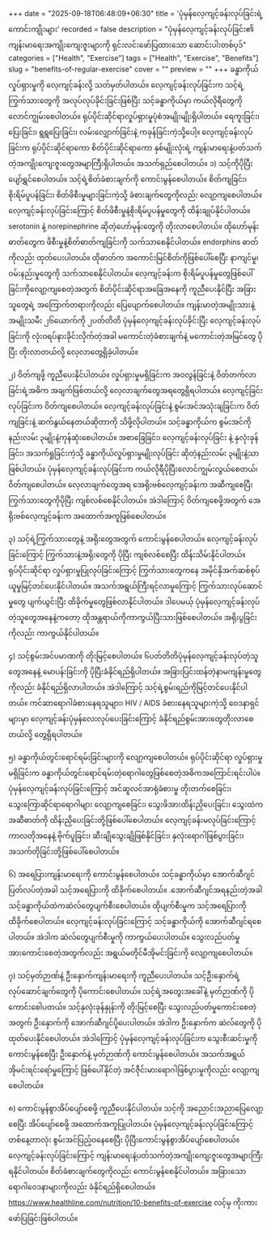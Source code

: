 +++
date = "2025-09-18T06:48:09+06:30"
title = 'ပုံမှန်လေ့ကျင့်ခန်းလုပ်ခြင်းရဲ့ ကောင်းကျိုးများ'
recorded = false
description = "ပုံမှန်လေ့ကျင့်ခန်းလုပ်ခြင်း၏ ကျန်းမာရေးအကျိုးကျေးဇူးများကို ရှင်းလင်းဖော်ပြထားသော ဆောင်းပါးတစ်ပုဒ်"
categories = ["Health", "Exercise"]
tags = ["Health", "Exercise", "Benefits"]
slug = "benefits-of-regular-exercise"
cover = ""
preview = ""
+++
ခန္ဓာကိုယ်လှုပ်ရှားမှုကို လေ့ကျင့်ခန်းလို့ သတ်မှတ်ပါတယ်။ လေ့ကျင့်ခန်းလုပ်ခြင်းက သင့်ရဲ့ကြွက်သားတွေကို အလုပ်လုပ်ခိုင်းခြင်းဖြစ်ပြီး သင့်ခန္ဓာကိုယ်မှာ ကယ်လိုရီတွေကို လောင်ကျွမ်းစေပါတယ်။ ရုပ်ပိုင်းဆိုင်ရာလှုပ်ရှားမှုပုံစံအမျိုးမျိုးရှိပါတယ်။ ရေကူးခြင်း၊ ပြေးခြင်း၊ ရွရွပြေးခြင်း၊ လမ်းလျှောက်ခြင်းနဲ့ ကခုန်ခြင်းကဲ့သို့ပေါ့။ လေ့ကျင့်ခန်းလုပ်ခြင်းက ရုပ်ပိုင်းဆိုင်ရာကော စိတ်ပိုင်းဆိုင်ရာကော နှစ်မျိုးလုံးရဲ့ ကျန်းမာရေးနဲ့ပတ်သက်တဲ့အကျိုးကျေးဇူးတွေအမျာကြီးရှိပါတယ်။ အသက်ရှည်စေပါတယ်။
၁) သင့်ကိုပိုပြီး ပျော်ရွှင်စေပါတယ်။
သင့်ရဲ့စိတ်ခံစားချက်ကို ကောင်းမွန်စေပါတယ်။ စိတ်ကျခြင်း၊ စိုးရိမ်ပူပန်ခြင်း၊ စိတ်ဖိစီးမှုများခြင်းကဲ့သို့ ခံစားချက်တွေကိုလည်း လျော့ကျစေပါတယ်။ လေ့ကျင့်ခန်းလုပ်ခြင်းကြောင့် စိတ်ဖိစီးမှုနဲ့စိုးရိမ်ပူပန်မှုတွေကို ထိန်းချုပ်နိုင်ပါတယ်။ serotonin နဲ့ norepinephrine ဆိုတဲ့ဟော်မုန်းတွေကို တိုးလာစေပါတယ်။ ထိုဟော်မုန်းဓာတ်တွေက ဖိစီးမှုနဲ့စိတ်ဓာတ်ကျခြင်းကို သက်သာစေနိုင်ပါတယ်။ endorphins ဓာတ်ကိုလည်း ထုတ်ပေးပါတယ်။ ထိုဓာတ်က အကောင်းမြင်စိတ်ကိုဖြစ်ပေါ်စေပြီး နာကျင်မှု၊ ဝမ်းနည်းမှုတွေကို သက်သာစေနိုင်ပါတယ်။
လေ့ကျင့်ခန်းက စိုးရိမ်ပူပန်မှုတွေဖြစ်ပေါ်ခြင်းကိုလျော့ကျစေတဲ့အတွက် စိတ်ပိုင်းဆိုင်ရာအခြေအနေကို ကူညီပေးနိုင်ပြီး အခြားသူတွေရဲ့ အကြောက်တရားကိုလည်း ပြေပျောက်စေပါတယ်။
ကျန်းမာတဲ့အမျိုးသားနဲ့ အမျိုးသမီး ၂၆ယောက်ကို ၂ပတ်တိတိ ပုံမှန်လေ့ကျင့်ခန်းလုပ်ခိုင်းပြီး လေ့ကျင့်ခန်းလုပ်ခြင်းကို လုံးဝရပ်နားခိုင်းလိုက်တဲ့အခါ မကောင်းတဲ့ခံစားချက်နဲ့ မကောင်းတဲ့အမြင်တွေ ပိုပြီး တိုးလာတယ်လို့ လေ့လာတွေ့ရှိခဲ့ပါတယ်။

၂) ဝိတ်ကျဖို့ ကူညီပေးနိုင်ပါတယ်။
လှုပ်ရှားမှုမရှိခြင်းက အဝလွန်ခြင်းနဲ့ ဝိတ်တက်လာခြင်းရဲ့အဓိက အချက်ဖြစ်တယ်လို့ လေ့လာချက်တွေအရတွေ့ရှိရပါတယ်။ လေ့ကျင့်ခြင်းလုပ်ခြင်းက ဝိတ်ကျစေပါတယ်။ လေ့ကျင့်ခန်းလုပ်ခြင်းနဲ့ စွမ်းအင်အသုံးချခြင်းက ဝိတ်ကျခြင်းနဲ့ ဆက်နွယ်နေတယ်ဆိုတာကို သိဖို့လိုပါတယ်။ သင့်ခန္ဓာကိုယ်က စွမ်းအင်ကို နည်းလမ်း ၃မျိုးနဲ့ကုန်ဆုံးစေပါတယ်။ အစာခြေခြင်း၊ လေ့ကျင့်ခန်းလုပ်ခြင်း နဲ့ နှလုံးခုန်ခြင်း၊ အသက်ရှုခြင်းကဲ့သို့ ခန္ဓာကိုယ်လှုပ်ရှားမှုမျိုးလုပ်ခြင်း ဆိုတဲ့နည်းလမ်း ၃မျိုးနဲ့သာဖြစ်ပါတယ်။
ပုံမှန်လေ့ကျင့်ခန်းလုပ်ခြင်းက ကယ်လိုရီပိုပြီးလောင်ကျွမ်းလွယ်စေတယ်၊ ဝိတ်ကျစေပါတယ်။ လေ့လာချက်တွေအရ အေရိုးဗစ်လေ့ကျင့်ခန်းက အဆီကျစေပြီး ကြွက်သားတွေကိုပိုပြီး ကျစ်လစ်စေနိုင်ပါတယ်။ အဲဒါကြောင့် ဝိတ်ကျစေဖို့အတွက် အေရိုးဗစ်လေ့ကျင့်ခန်းက အထောက်အကူဖြစ်စေပါတယ်။

၃) သင့်ရဲ့ကြွက်သားတွေနဲ့ အရိုးတွေအတွက် ကောင်းမွန်စေပါတယ်။
လေ့ကျင့်ခန်းလုပ်ခြင်းကြောင့် ကြွက်သားနဲ့အရိုးတွေကို ပိုပြီး ကျစ်လစ်စေပြီး ထိန်းသိမ်းနိုင်ပါတယ်။ ရုပ်ပိုင်းဆိုင်ရာ လှုပ်ရှားမှုပြုလုပ်ခြင်းကြောင့် ကြွက်သားတွေကနေ အမိုင်နိုအက်ဆစ်စုပ်ယူမှုမြင့်တင်ပေးနိုင်ပါတယ်။ အသက်အရွယ်ကြီးရင့်လာမှုကြောင့် ကြွက်သားလုပ်ဆောင်မှုတွေ ပျက်ယွင်းပြီး ထိခိုက်မှုတွေဖြစ်လာနိုင်ပါတယ်။ ဒါပေမယ့် ပုံမှန်လေ့ကျင့်ခန်းလုပ်တဲ့သူတွေအနေနဲ့ကတော့ ထိုအန္တရာယ်ကိုကာကွယ်ပြီးသားဖြစ်စေပါတယ်။ အရိုးပွခြင်းကိုလည်း ကာကွယ်နိုင်ပါတယ်။

၄) သင့်စွမ်းအင်ပမာဏကို တိုးမြင့်စေပါတယ်။
၆ပတ်တိတိပုံမှန်လေ့ကျင့်ခန်းလုပ်တဲ့သူတွေအနေနဲ့ မောပန်းခြင်းကို ပိုပြီးခံနိုင်ရည်ရှိပါတယ်။ အခြားပြင်းထန်တဲ့နာမကျန်းမှုတွေကိုလည်း ခံနိုင်ရည်ရှိလာပါတယ်။ အဲဒါကြောင့် သင့်ရဲ့စွမ်းရည်ကိုမြင့်တင်ပေးနိုင်ပါတယ်။ ကင်ဆာရောဂါခံစားနေရသူများ၊ HIV / AIDS ခံစားနေရသူများကဲ့သို့ ဝေဒနာရှင်များမှာ လေ့ကျင့်ခန်းပုံမှန်လေးလုပ်ပေးခြင်းကြောင့် ခံနိုင်ရည်စွမ်းအားတွေတိုးလာစေတယ်လို့ တွေ့ရှိရပါတယ်။

၅) ခန္ဓာကိုယ်တွင်းရောင်ရမ်းခြင်းများကို လျော့ကျစေပါတယ်။
ရုပ်ပိုင်းဆိုင်ရာ လှုပ်ရှားမှုမရှိခြင်းက ခန္ဓာကိုယ်တွင်းရောင်ရမ်းတဲ့ရောဂါတွေဖြစ်စေတဲ့အဓိကအကြောင်းရင်းပါပဲ။ ပုံမှန်လေ့ကျင့်ခန်းလုပ်ခြင်းကြောင့် အင်ဆူလင်အာရုံခံစားမှု တိုးတက်စေခြင်း၊ သွေးကြောဆိုင်ရာရောဂါများ လျော့ကျစေခြင်း၊ သွေးဖိအားထိန်းညှိပေးခြင်း၊ သွေးထဲကအဆီဓာတ်ကို ထိန်းညှိပေးခြင်းတို့ဖြစ်ပေါ်စေပါတယ်။
လေ့ကျင့်ခန်းမလုပ်ခြင်းကြောင့် ကာလတိုအနေနဲ့ ဗိုက်ပူခြင်း၊ ဆီးချိုသွေးချိုဖြစ်နိုင်ခြင်း၊ နှလုံးရောဂါဖြစ်ပွားခြင်း၊ အသက်တိုခြင်းတို့ဖြစ်ပေါ်စေပါတယ်။

၆) အရေပြားကျန်းမာရေးကို ကောင်းမွန်စေပါတယ်။
သင့်ခန္ဓာကိုယ်မှာ အောက်ဆီဂျင်ပြတ်လပ်တဲ့အခါ သင့်အရေပြားကို ထိခိုက်စေပါတယ်။ .အောက်ဆီဂျင်အရနည်းတဲ့အခါ သင့်ခန္ဓာကိုယ်ထဲကဆဲလ်တွေပျက်စီးစေပါတယ်။ ထိုပျက်စီးမှုက သင့်အရေပြားကို ထိခိုက်စေပါတယ်။ လေ့ကျင့်ခန်းလုပ်ခြင်းကြောင့် သင့်ခန္ဓာကိုယ်ကို အောက်ဆီဂျင်ရစေပါတယ်။ အဲဒါက ဆဲလ်တွေပျက်စီးမှုကို ကာကွယ်ပေးပါတယ်။ သွေးလည်ပတ်မှုအားကောင်းစေတဲ့အတွက်လည်း အရွယ်မတိုင်မီအိုမင်းခြင်းကို လျော့ကျစေပါတယ်။

၇) သင့်မှတ်ဉာဏ်နဲ့ ဦးနှောက်ကျန်းမာရေးကို ကူညီပေးပါတယ်။
သင့်ဦးနှောက်ရဲ့လုပ်ဆောင်ချက်တွေကို ပိုကောင်းစေပါတယ်။ သင့်ရဲ့အတွေးအခေါ်နဲ့ မှတ်ဉာဏ်ကို ပိုကောင်းစေါပတယ်။
သင့်နှလုံးခုန်နှုန်းကို တိုးမြင့်စေပြီး သွေးလည်ပတ်မှုကောင်းစေတဲ့အတွက် ဦးနှောက်ကို အောက်ဆီဂျင်ပို့ပေးပါတယ်။ အဲဒါက ဦးနှောက်က ဆဲလ်တွေကို ပိုထုတ်ပေးနိုင်စေပါတယ်။ အဲဒါကြောင့် ပုံမှန်လေ့ကျင့်ခန်းလုပ်ခြင်းက သွေးစီးဆင်းမှုကို ကောင်းမွန်စေပြီး ဦးနှောက်နဲ့ မှတ်ဉာဏ်ကို ကောင်းမွန်စေပါတယ်။ အသက်အရွယ်အိုမင်းရင်းရော်မှုကြောင့် ဖြစ်ပေါ်နိုင်တဲ့ အင်ဇီုင်းမားရောဂါဖြစ်ပွားမှုကိုလည်း လျော့ကျစေပါတယ်။

၈) ကောင်းမွန်စွာအိပ်ပျော်စေဖို့ ကူညီပေးနိုင်ပါတယ်။
သင့်ကို အညောင်းအညာပြေလျော့စေပြီး အိပ်ပျော်စေဖို့ အထောက်အကူပြုပါတယ်။ ပုံမှန်လေ့ကျင့်ခန်းလုပ်ခြင်းကြောင့် တစ်နေ့တာလုံး စွမ်းအင်ပြည့်ဝနေစေပြီး ပိုပြီးကောင်းမွန်စွာအိပ်ပျော်စေပါတယ်။
လေ့ကျင့်ခန်းလုပ်ခြင်းကြောင့် ကျန်းမာရေးနဲ့ပတ်သက်တဲ့အကျိုးကျေးဇူးတွေအများကြီးရနိုင်ပါတယ်။ စိတ်ခံစားချက်တွေကိုလည်း ကောင်းမွန်စေနိုင်ပါတယ်။ အခြားသော ရောဂါဝေဒနာများကိုလည်း ခံနိုင်ရည်ရှိစေပါတယ်။
https://www.healthline.com/nutrition/10-benefits-of-exercise လင့်မှ ကိုးကားဖော်ပြခြင်းဖြစ်ပါတယ်။
